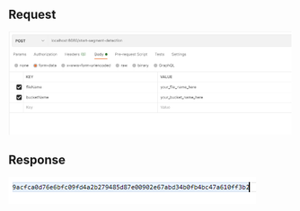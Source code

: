 ## Request

![Request](image/StartSegmentDetectionRequest.png)

## Response

![Response](image/StartSegmentDetectionResponse.png)
